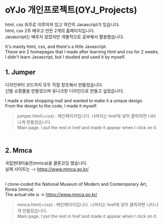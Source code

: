 # oYJo 개인프로젝트(OYJ_Projects)
html, css 위주로 이루어져 있고 약간의 Javascript가 있습니다.
<br>html, css 2주 배우고 만든 2개의 홈페이지입니다.
<br>Javascript는 배우지 않았지만 개별적으로 공부해서 활용했습니다.

It's mainly html, css, and there's a little Javascript.
<br>These are 2 homepages that I made after learning html and css for 2 weeks.
<br>I didn't learn Javascript, but I studied and used it by myself.

## 1. Jumper
디자인부터 코드까지 모두 직접 창조해서 만들었습니다. 
<br> 신발 쇼핑몰을 만들었으며 유니크한 디자인으로 만들고 싶었습니다.

I made a shoe shopping mall and wanted to make it a unique design.
<br> From the design to the code, I made it myself.

> jumper.html(+css) : 메인페이지입니다. 나머지는 href에 넣어 클릭하면 나타나게 만들었습니다.
> <br> Main page. I put the rest in href and made it appear when I click on it.

## <br> 2. Mmca
국립현대미술관(mmca)을 클론코딩 했습니다.
<br> 실제 사이트는 -> https://www.mmca.go.kr/

<br> I clone-coded the National Museum of Modern and Contemporary Art, Korea (mmca)
<br> The actual site is -> https://www.mmca.go.kr/

> mmca.html(+css) : 메인페이지입니다. 나머지는 href에 넣어 클릭하면 나타나게 만들었습니다.
> <br> Main page. I put the rest in href and made it appear when I click on it.
